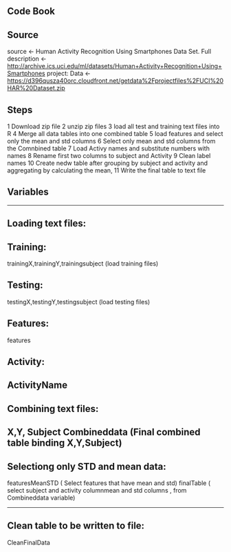 ## Code Book

## Source

source <-  Human Activity Recognition Using Smartphones Data Set. 
Full description <- http://archive.ics.uci.edu/ml/datasets/Human+Activity+Recognition+Using+Smartphones 
project: Data <- https://d396qusza40orc.cloudfront.net/getdata%2Fprojectfiles%2FUCI%20HAR%20Dataset.zip 

## Steps

1 Download zip file
2 unzip zip files
3 load all test and training text files into R
4 Merge all data tables into one combined table
5 load features and select only the mean and std columns
6 Select only mean and std columns from the Comnbined table
7 Load Activy names and substitute numbers with names
8 Rename first two columns to subject and Activity
9 Clean label names
10 Create nedw table after grouping by subject and activity and aggregating by calculating the mean,
11 Write the final table to text file


## Variables
------------------------------------------------------------------------------------------------------
## Loading text files:
## Training:
 trainingX,trainingY,trainingsubject (load training files)

## Testing:
testingX,testingY,testingsubject (load testing files)

## Features:
features

## Activity:
ActivityName
---------------------------------------------------------------------------------------------------------
## Combining  text files:
X,Y, Subject 
Combineddata (Final combined table binding X,Y,Subject)
------------------------------------------------------------------------------------------------------------
## Selectiong only STD and mean data:

featuresMeanSTD ( Select features that have mean and std)
finalTable ( select subject and activity columnmean and std columns ,  from Combineddata variable)

----------------------------------------------------------------------------------------------------------

## Clean table to be written to file:
CleanFinalData

